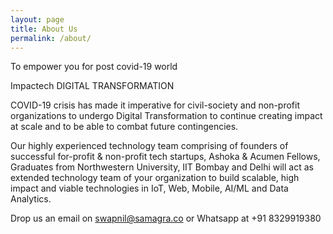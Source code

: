 ```yaml
---
layout: page
title: About Us
permalink: /about/
---
```


To empower you for post covid-19 world

Impactech DIGITAL TRANSFORMATION

COVID-19 crisis has made it imperative for civil-society and non-profit organizations to undergo Digital Transformation to continue creating impact at scale and to be able to combat future contingencies.

Our highly experienced technology team comprising of founders of successful for-profit & non-profit tech startups, Ashoka & Acumen Fellows, Graduates from Northwestern University, IIT Bombay and Delhi will act as extended technology team of your organization to build scalable, high impact and viable technologies in IoT, Web, Mobile, AI/ML and Data Analytics.

Drop us an email on swapnil@samagra.co or Whatsapp at +91 8329919380
